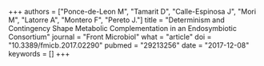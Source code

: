 +++
authors = ["Ponce-de-Leon M", "Tamarit D", "Calle-Espinosa J", "Mori M", "Latorre A", "Montero F", "Pereto J."]
title = "Determinism and Contingency Shape Metabolic Complementation in an Endosymbiotic Consortium"
journal = "Front Microbiol"
what = "article"
doi = "10.3389/fmicb.2017.02290"
pubmed = "29213256"
date = "2017-12-08"
keywords = []
+++

